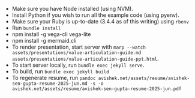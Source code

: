 - Make sure you have Node installed (using NVM).
- Install Python if you wish to run all the example code (using pyenv).
- Make sure your Ruby is up-to-date (3.4.4 as of this writing) using ```rbenv```
- Run ```bundle install```
- npm install -g vega-cli vega-lite
- npm install -g mermaid.cli
- To render presentation, start server with ```marp --watch assets/presentations/value-articulation-guide.md assets/presentations/value-articulation-guide-ppt.html```.
- To start server locally, run ```bundle exec jekyll serve```.
- To build, run ```bundle exec jekyll build```
- To regenerate resume, run ```pandoc avishek.net/assets/resume/avishek-sen-gupta-resume-2025-jun.md -s -o avishek.net/assets/resume/avishek-sen-gupta-resume-2025-jun.pdf```
